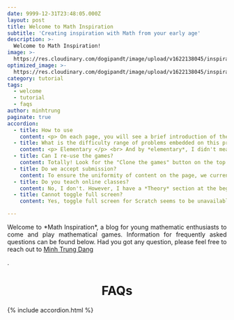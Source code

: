 ```yaml
---
date: 9999-12-31T23:48:05.000Z
layout: post
title: Welcome to Math Inspiration
subtitle: 'Creating inspiration with Math from your early age'
description: >-
  Welcome to Math Inspiration!
image: >-
  https://res.cloudinary.com/dogipandt/image/upload/v1622138045/inspiration_qkzh0y.jpg
optimized_image: >-
  https://res.cloudinary.com/dogipandt/image/upload/v1622138045/inspiration_qkzh0y.jpg
category: tutorial
tags:
  - welcome
  - tutorial
  - faqs
author: minhtrung
paginate: true
accordion: 
  - title: How to use
    content: <p> On each page, you will see a brief introduction of the topic, and neccessary formulas (if there is) at the FAQs on top of the page. Then scroll down, you shall see the Scratch game embedded directly to the site. </p> <br> Not sure how to use the game? Don't worry, inside the game, find the instruction button on the top right corner of the game, you will see the full guide to all features of the game. 
  - title: What is the difficulty range of problems embedded on this project?
    content: <p> Elementary </p> <br> And by *elementary*, I didn't meant elementary school, but elementary *maths*. All of the mathematics problems here can be solved with simple reasoning, with solutions that even primary schoolers can understand. However, there are still problems that I didn't encounter much later than primary school, which often requires experience to figure out.  <br> Still, they are games, try them out! 
  - title: Can I re-use the games?
    content: Totally! Look for the "Clone the games" button on the top right of the page and click on it. It will lead you to my Scratch repository, where you can find the code for all the embedded content on this website. Feel free clone the code down and apply them to illustrate any math problem you want. 
  - title: Do we accept submission?
    content: To ensure the uniformity of content on the page, we currently do not accept submissions. However, you can suggest problems and games by sending email to me either via email or Facebook. 
  - title: Do you teach online classes?
    content: No, I don't. However, I have a *Theory* section at the beginning of each post. To view the *theory*, click on the button, and the content will drop down. When you practice, click on the button again to hide the *theory*.
  - title: Cannot toggle full screen?
    content: Yes, toggle full screen for Scratch seems to be unavailable on external web. Therefore, if you find it hard to read on Math Inspiration, I always embed a *Toggle full screen* button on top of each game. This should lead you to the fullscreen mode of the game.

---
```



 
<head>
<style>
h1 {text-align: center;}
p {text-align: justify;}
</style>
</head>
<body>
<p> Welcome to *Math Inspiration*, a blog for young mathematic enthusiasts to come and play mathematical games. Information for frequently asked questions can be found below. Had you got any question, please feel free to reach out to <a href="https://www.facebook.com/the.matheMagicia" target="_blank" class="creator">Minh Trung Dang</a> </p>.
<h1>FAQs</h1>

</body>

{% include accordion.html %}




